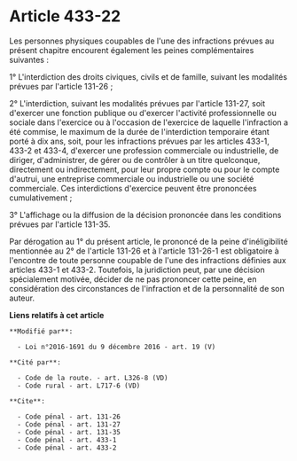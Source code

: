 # Article 433-22

Les personnes physiques coupables de l'une des infractions prévues au présent chapitre encourent également les peines
complémentaires suivantes : 

1° L'interdiction des droits civiques, civils et de famille, suivant les modalités prévues par l'article 131-26 ; 

2° L'interdiction, suivant les modalités prévues par l'article 131-27, soit d'exercer une fonction publique ou d'exercer
l'activité professionnelle ou sociale dans l'exercice ou à l'occasion de l'exercice de laquelle l'infraction a été commise,
le maximum de la durée de l'interdiction temporaire étant porté à dix ans, soit, pour les infractions prévues par les
articles 433-1, 433-2 et 433-4, d'exercer une profession commerciale ou industrielle, de diriger, d'administrer, de gérer ou
de contrôler à un titre quelconque, directement ou indirectement, pour leur propre compte ou pour le compte d'autrui, une
entreprise commerciale ou industrielle ou une société commerciale. Ces interdictions d'exercice peuvent être prononcées
cumulativement ; 

3° L'affichage ou la diffusion de la décision prononcée dans les conditions prévues par l'article 131-35.

Par dérogation au 1° du présent article, le prononcé de la peine  d'inéligibilité mentionnée au 2° de l'article 131-26 et à
l'article  131-26-1 est obligatoire à l'encontre de toute personne coupable de  l'une des infractions définies aux articles
433-1 et 433-2. Toutefois,  la juridiction peut, par une décision spécialement motivée, décider de  ne pas prononcer cette
peine, en considération des circonstances de  l'infraction et de la personnalité de son auteur.

**Liens relatifs à cet article**

	**Modifié par**:

	  - Loi n°2016-1691 du 9 décembre 2016 - art. 19 (V)

	**Cité par**:

	  - Code de la route. - art. L326-8 (VD)
	  - Code rural - art. L717-6 (VD)

	**Cite**:

	  - Code pénal - art. 131-26
	  - Code pénal - art. 131-27
	  - Code pénal - art. 131-35
	  - Code pénal - art. 433-1
	  - Code pénal - art. 433-2
